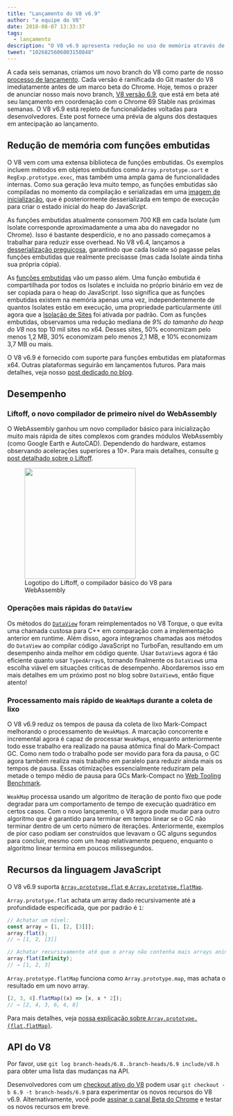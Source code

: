 ```yaml
---
title: "Lançamento do V8 v6.9"
author: "a equipe do V8"
date: 2018-08-07 13:33:37
tags:
  - lançamento
description: "O V8 v6.9 apresenta redução no uso de memória através de funções embutidas, inicialização mais rápida do WebAssembly com o Liftoff, melhor desempenho do DataView e WeakMap, e muito mais!"
tweet: "1026825606003150848"
---
```

A cada seis semanas, criamos um novo branch do V8 como parte de nosso [processo de lançamento](/docs/release-process). Cada versão é ramificada do Git master do V8 imediatamente antes de um marco beta do Chrome. Hoje, temos o prazer de anunciar nosso mais novo branch, [V8 versão 6.9](https://chromium.googlesource.com/v8/v8.git/+log/branch-heads/6.9), que está em beta até seu lançamento em coordenação com o Chrome 69 Stable nas próximas semanas. O V8 v6.9 está repleto de funcionalidades voltadas para desenvolvedores. Este post fornece uma prévia de alguns dos destaques em antecipação ao lançamento.

<!--truncate-->
## Redução de memória com funções embutidas

O V8 vem com uma extensa biblioteca de funções embutidas. Os exemplos incluem métodos em objetos embutidos como `Array.prototype.sort` e `RegExp.prototype.exec`, mas também uma ampla gama de funcionalidades internas. Como sua geração leva muito tempo, as funções embutidas são compiladas no momento da compilação e serializadas em uma [imagem de inicialização](/blog/custom-startup-snapshots), que é posteriormente desserializada em tempo de execução para criar o estado inicial do heap do JavaScript.

As funções embutidas atualmente consomem 700 KB em cada Isolate (um Isolate corresponde aproximadamente a uma aba do navegador no Chrome). Isso é bastante desperdício, e no ano passado começamos a trabalhar para reduzir esse overhead. No V8 v6.4, lançamos a [desserialização preguiçosa](/blog/lazy-deserialization), garantindo que cada Isolate só pagasse pelas funções embutidas que realmente precisasse (mas cada Isolate ainda tinha sua própria cópia).

As [funções embutidas](/blog/embedded-builtins) vão um passo além. Uma função embutida é compartilhada por todos os Isolates e incluída no próprio binário em vez de ser copiada para o heap do JavaScript. Isso significa que as funções embutidas existem na memória apenas uma vez, independentemente de quantos Isolates estão em execução, uma propriedade particularmente útil agora que a [Isolação de Sites](https://developers.google.com/web/updates/2018/07/site-isolation) foi ativada por padrão. Com as funções embutidas, observamos uma redução mediana de _9% do tamanho do heap do V8_ nos top 10 mil sites no x64. Desses sites, 50% economizam pelo menos 1,2 MB, 30% economizam pelo menos 2,1 MB, e 10% economizam 3,7 MB ou mais.

O V8 v6.9 é fornecido com suporte para funções embutidas em plataformas x64. Outras plataformas seguirão em lançamentos futuros. Para mais detalhes, veja nosso [post dedicado no blog](/blog/embedded-builtins).

## Desempenho

### Liftoff, o novo compilador de primeiro nível do WebAssembly

O WebAssembly ganhou um novo compilador básico para inicialização muito mais rápida de sites complexos com grandes módulos WebAssembly (como Google Earth e AutoCAD). Dependendo do hardware, estamos observando acelerações superiores a 10×. Para mais detalhes, consulte [o post detalhado sobre o Liftoff](/blog/liftoff).

<figure>
  <img src="/_img/v8-liftoff.svg" width="256" height="256" alt="" loading="lazy"/>
  <figcaption>Logotipo do Liftoff, o compilador básico do V8 para WebAssembly</figcaption>
</figure>

### Operações mais rápidas do `DataView`

Os métodos do [`DataView`](https://tc39.es/ecma262/#sec-dataview-objects) foram reimplementados no V8 Torque, o que evita uma chamada custosa para C++ em comparação com a implementação anterior em runtime. Além disso, agora integramos chamadas aos métodos do `DataView` ao compilar código JavaScript no TurboFan, resultando em um desempenho ainda melhor em código quente. Usar `DataView`s agora é tão eficiente quanto usar `TypedArray`s, tornando finalmente os `DataView`s uma escolha viável em situações críticas de desempenho. Abordaremos isso em mais detalhes em um próximo post no blog sobre `DataView`s, então fique atento!

### Processamento mais rápido de `WeakMap`s durante a coleta de lixo

O V8 v6.9 reduz os tempos de pausa da coleta de lixo Mark-Compact melhorando o processamento de `WeakMap`s. A marcação concorrente e incremental agora é capaz de processar `WeakMap`s, enquanto anteriormente todo esse trabalho era realizado na pausa atômica final do Mark-Compact GC. Como nem todo o trabalho pode ser movido para fora da pausa, o GC agora também realiza mais trabalho em paralelo para reduzir ainda mais os tempos de pausa. Essas otimizações essencialmente reduziram pela metade o tempo médio de pausa para GCs Mark-Compact no [Web Tooling Benchmark](https://github.com/v8/web-tooling-benchmark).

`WeakMap` processa usando um algoritmo de iteração de ponto fixo que pode degradar para um comportamento de tempo de execução quadrático em certos casos. Com o novo lançamento, o V8 agora pode mudar para outro algoritmo que é garantido para terminar em tempo linear se o GC não terminar dentro de um certo número de iterações. Anteriormente, exemplos de pior caso podiam ser construídos que levavam o GC alguns segundos para concluir, mesmo com um heap relativamente pequeno, enquanto o algoritmo linear termina em poucos milissegundos.

## Recursos da linguagem JavaScript

O V8 v6.9 suporta [`Array.prototype.flat` e `Array.prototype.flatMap`](/features/array-flat-flatmap).

`Array.prototype.flat` achata um array dado recursivamente até a profundidade especificada, que por padrão é `1`:

```js
// Achatar um nível:
const array = [1, [2, [3]]];
array.flat();
// → [1, 2, [3]]

// Achatar recursivamente até que o array não contenha mais arrays aninhados:
array.flat(Infinity);
// → [1, 2, 3]
```

`Array.prototype.flatMap` funciona como `Array.prototype.map`, mas achata o resultado em um novo array.

```js
[2, 3, 4].flatMap((x) => [x, x * 2]);
// → [2, 4, 3, 6, 4, 8]
```

Para mais detalhes, veja [nossa explicação sobre `Array.prototype.{flat,flatMap}`](/features/array-flat-flatmap).

## API do V8

Por favor, use `git log branch-heads/6.8..branch-heads/6.9 include/v8.h` para obter uma lista das mudanças na API.

Desenvolvedores com um [checkout ativo do V8](/docs/source-code#using-git) podem usar `git checkout -b 6.9 -t branch-heads/6.9` para experimentar os novos recursos do V8 v6.9. Alternativamente, você pode [assinar o canal Beta do Chrome](https://www.google.com/chrome/browser/beta.html) e testar os novos recursos em breve.
